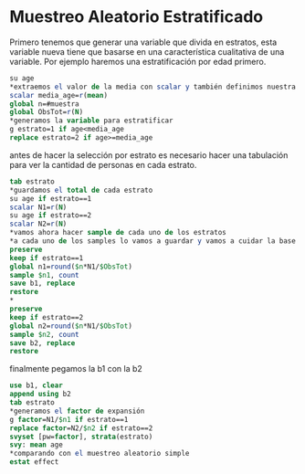 # Muestreo Aleatorio Estratificado
Primero tenemos que generar una variable que divida en estratos, esta variable nueva tiene que basarse en una característica cualitativa de una variable. Por ejemplo haremos una estratificación por edad primero.

```STATA
su age
*extraemos el valor de la media con scalar y también definimos nuestra muestra
scalar media_age=r(mean)
global n=#muestra
global ObsTot=r(N)
*generamos la variable para estratificar
g estrato=1 if age<media_age
replace estrato=2 if age>=media_age
```
antes de hacer la selección por estrato es necesario hacer una tabulación para ver la cantidad de personas en cada estrato.

```STATA
tab estrato
*guardamos el total de cada estrato
su age if estrato==1
scalar N1=r(N)
su age if estrato==2
scalar N2=r(N)
*vamos ahora hacer sample de cada uno de los estratos
*a cada uno de los samples lo vamos a guardar y vamos a cuidar la base de datos principal con una preserve y restore
preserve
keep if estrato==1
global n1=round($n*N1/$ObsTot)
sample $n1, count
save b1, replace
restore
*
preserve
keep if estrato==2
global n2=round($n*N1/$ObsTot)
sample $n2, count
save b2, replace
restore
```
finalmente pegamos la b1 con la b2
```STATA
use b1, clear
append using b2
tab estrato
*generamos el factor de expansión
g factor=N1/$n1 if estrato==1
replace factor=N2/$n2 if estrato==2
svyset [pw=factor], strata(estrato)
svy: mean age
*comparando con el muestreo aleatorio simple
estat effect
```

